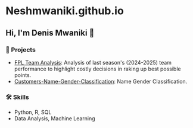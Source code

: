 # Neshmwaniki.github.io
## Hi, I'm Denis Mwaniki 👋

### 🌟 Projects
- [FPL Team Analysis](https://github.com/Neshmwaniki/FPL-Team-Analysis/blob/main/Fantasy%20Premier%20League%20Analysis.ipynb): Analysis of last season's (2024-2025) team performance to highlight costly decisions in raking up best possible points.
- [Customers-Name-Gender-Classification](https://github.com/Neshmwaniki/Customers-Name-Gender-Classification/blob/main/Gender%20Identification-%20Name%20based.ipynb): Name Gender Classification.

### 🛠️ Skills
- Python, R, SQL
- Data Analysis, Machine Learning
